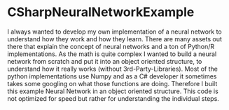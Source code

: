 # CSharpNeuralNetworkExample

I always wanted to develop my own implementation of a neural network to understand how they work and how they learn. There are many assets out there that explain the concept of neural networks and a ton of Python/R implementations. 
As the math is quite complex I wanted to build a neural network from scratch and put it into an object oriented structure, to understand how it really works (without 3rd-Party-Libraries). Most of the python implementations use Numpy and as a C# developer it sometimes takes some googling on what those functions are doing.
Therefore I built this example Neural Network in an object oriented structure. This code is not optimized for speed but rather for understanding the individual steps. 
